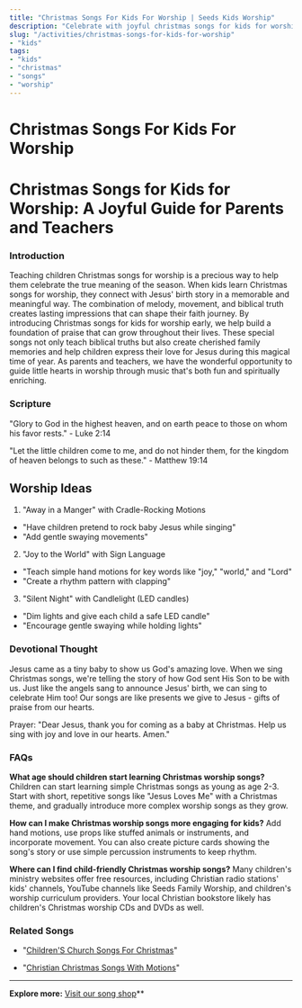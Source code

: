 ```yaml
---
title: "Christmas Songs For Kids For Worship | Seeds Kids Worship"
description: "Celebrate with joyful christmas songs for kids for worship featuring biblical Christmas themes. Holiday worship music for children and families."
slug: "/activities/christmas-songs-for-kids-for-worship"
- "kids"
tags:
- "kids"
- "christmas"
- "songs"
- "worship"
---
```


# Christmas Songs For Kids For Worship

# Christmas Songs for Kids for Worship: A Joyful Guide for Parents and Teachers

### Introduction
Teaching children Christmas songs for worship is a precious way to help them celebrate the true meaning of the season. When kids learn Christmas songs for worship, they connect with Jesus' birth story in a memorable and meaningful way. The combination of melody, movement, and biblical truth creates lasting impressions that can shape their faith journey. By introducing Christmas songs for kids for worship early, we help build a foundation of praise that can grow throughout their lives. These special songs not only teach biblical truths but also create cherished family memories and help children express their love for Jesus during this magical time of year. As parents and teachers, we have the wonderful opportunity to guide little hearts in worship through music that's both fun and spiritually enriching.

### Scripture
"Glory to God in the highest heaven, and on earth peace to those on whom his favor rests." - Luke 2:14

"Let the little children come to me, and do not hinder them, for the kingdom of heaven belongs to such as these." - Matthew 19:14

## Worship Ideas
1. "Away in a Manger" with Cradle-Rocking Motions
- "Have children pretend to rock baby Jesus while singing"
- "Add gentle swaying movements"

2. "Joy to the World" with Sign Language
- "Teach simple hand motions for key words like "joy," "world," and "Lord"
- "Create a rhythm pattern with clapping"

3. "Silent Night" with Candlelight (LED candles)
- "Dim lights and give each child a safe LED candle"
- "Encourage gentle swaying while holding lights"

### Devotional Thought
Jesus came as a tiny baby to show us God's amazing love. When we sing Christmas songs, we're telling the story of how God sent His Son to be with us. Just like the angels sang to announce Jesus' birth, we can sing to celebrate Him too! Our songs are like presents we give to Jesus - gifts of praise from our hearts.

Prayer: "Dear Jesus, thank you for coming as a baby at Christmas. Help us sing with joy and love in our hearts. Amen."

### FAQs

**What age should children start learning Christmas worship songs?**
Children can start learning simple Christmas songs as young as age 2-3. Start with short, repetitive songs like "Jesus Loves Me" with a Christmas theme, and gradually introduce more complex worship songs as they grow.

**How can I make Christmas worship songs more engaging for kids?**
Add hand motions, use props like stuffed animals or instruments, and incorporate movement. You can also create picture cards showing the song's story or use simple percussion instruments to keep rhythm.

**Where can I find child-friendly Christmas worship songs?**
Many children's ministry websites offer free resources, including Christian radio stations' kids' channels, YouTube channels like Seeds Family Worship, and children's worship curriculum providers. Your local Christian bookstore likely has children's Christmas worship CDs and DVDs as well.

### Related Songs

- "[Children'S Church Songs For Christmas](/activities/children-s-church-songs-for-christmas/)"

- "[Christian Christmas Songs With Motions](/activities/christian-christmas-songs-with-motions/)"

---

**Explore more:** [Visit our song shop](https://seedskidsworship.com/shop)**

<!-- Schema Markup -->
<script type="application/ld+json">
{
  "@context": "https://schema.org",
  "@type": "MusicRecording",
  "name": "Christmas Songs For Kids For Worship",
  "byArtist": {
    "@type": "MusicGroup",
    "name": "Seeds Kids Worship"
  },
  "isFamilyFriendly": true,
  "url": "https://seedskidsworship.com/activities/christmas-songs-for-kids-for-worship/"
}
</script>